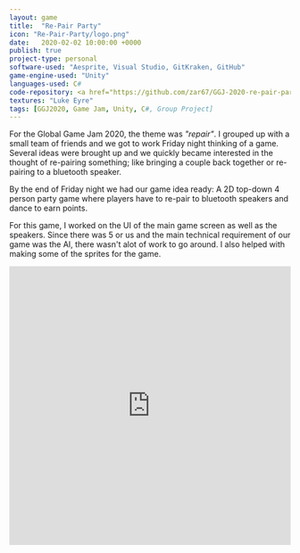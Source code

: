 ```yaml
---
layout: game
title:  "Re-Pair Party"
icon: "Re-Pair-Party/logo.png"
date:   2020-02-02 10:00:00 +0000
publish: true
project-type: personal
software-used: "Aesprite, Visual Studio, GitKraken, GitHub"
game-engine-used: "Unity"
languages-used: C#
code-repository: <a href="https://github.com/zar67/GGJ-2020-re-pair-party" target="_blank">GitHub</a>
textures: "Luke Eyre"
tags: [GGJ2020, Game Jam, Unity, C#, Group Project]
---
```


For the Global Game Jam 2020, the theme was <em>"repair"</em>. I grouped up with a small team of friends and we got to work Friday night thinking of a game. Several ideas were brought up and we quickly became interested in the thought of re-pairing something; like bringing a couple back together or re-pairing to a bluetooth speaker.

By the end of Friday night we had our game idea ready: A 2D top-down 4 person party game where players have to re-pair to bluetooth speakers and dance to earn points.

For this game, I worked on the UI of the main game screen as well as the speakers. Since there was 5 or us and the main technical requirement of our game was the AI, there wasn't alot of work to go around. I also helped with making some of the sprites for the game.

<div class="iframe-container">
    <iframe width="100%" height="500" src="https://www.youtube.com/embed/RrJM9NVGRvo" frameborder="0" allowfullscreen></iframe>
</div>